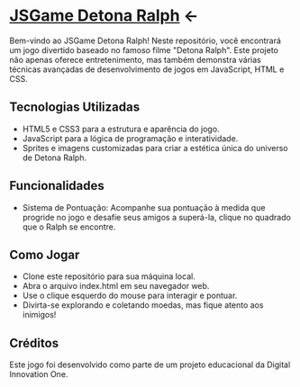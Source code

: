 # [JSGame Detona Ralph](https://renan1102.github.io/Detona-Ralph-game/) <-

Bem-vindo ao JSGame Detona Ralph! Neste repositório, você encontrará um jogo divertido baseado no famoso filme "Detona Ralph". Este projeto não apenas oferece entretenimento, mas também demonstra várias técnicas avançadas de desenvolvimento de jogos em JavaScript, HTML e CSS.

## Tecnologias Utilizadas
- HTML5 e CSS3 para a estrutura e aparência do jogo.
- JavaScript para a lógica de programação e interatividade.
- Sprites e imagens customizadas para criar a estética única do universo de Detona Ralph.

## Funcionalidades
- Sistema de Pontuação: Acompanhe sua pontuação à medida que progride no jogo e desafie seus amigos a superá-la, clique no quadrado que o Ralph se encontre.

## Como Jogar
- Clone este repositório para sua máquina local.
- Abra o arquivo index.html em seu navegador web.
- Use o clique esquerdo do mouse para interagir e pontuar.
- Divirta-se explorando e coletando moedas, mas fique atento aos inimigos!

## Créditos
Este jogo foi desenvolvido como parte de um projeto educacional da Digital Innovation One.
